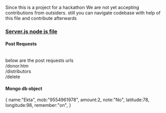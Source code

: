 Since this is a project for a hackathon We are not yet accepting contributions
from outsiders. still you can navigate codebase with help of this file and
contribute afterwards
<a href="server.js"><h3>Server.js node js file</h3></a>
<h4>Post Requests</h4><br>
below are the post requests urls<br>
/donor.htm <br>/distributors<br> /delete

<h4>Mongo db object</h4>
<div>
{  name:"Ekta",
mob:"9554961978",
amount:2,
note:"No",
latitude:78,
longitude:98,
remember:"on",
}
</div>
